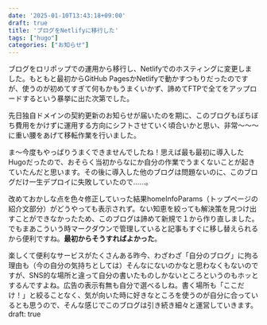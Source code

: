 ```yaml
---
date: '2025-01-10T13:43:18+09:00'
draft: true
title: 'ブログをNetlifyに移行した'
tags: ["hugo"]
categories: ["お知らせ"]
---
```


ブログをロリポップでの運用から移行し、Netlifyでのホスティングに変更しました。もともと最初からGitHub PagesかNetlifyで動かすつもりだったのですが、使うのが初めてすぎて何もかもうまくいかず、諦めてFTPで全てをアップロードするという暴挙に出た次第でした。

先日独自ドメインの契約更新のお知らせが届いたのを期に、このブログもぼちぼち費用をかけずに運用する方向にシフトさせていく頃合いかと思い、非常〜〜〜に重い腰をあげて移転作業を行いました。

ま〜今度もやっぱりうまくできませんでしたね！思えば最も最初に導入したHugoだったので、おそらく当初からなにか自分の作業でうまくないことが起きていたんだと思います。その後に導入した他のブログは問題ないのに、このブログだけ一生デプロイに失敗していたので……。

改めておかしな点を色々修正していった結果homeInfoParams（トップページの紹介文部分）がどうやっても表示されず。ない知恵を絞っても解決策を見つけ出すことができなかったため、このブログは諦めて新規で１から作り直しました。でもまあこういう時マークダウンで管理していると記事もすぐに移し替えられるから便利ですね。**最初からそうすればよかった**。

楽しくて便利なサービスがたくさんある昨今、わざわざ「自分のブログ」に拘る理由も（今の自分の気持ちとしては）そんなにないのかなと思わなくもないのですが、SNS的な場所と違って自分の書いたものしかないところというのもホッとするんですよね。広告の表示有無も自分で選べるしね。書く場所も「ここだけ！」と絞ることなく、気が向いた時に好きなところを使うのが自分に合っているとも思うので、そんな感じでこのブログは引き続き細々と運営していきます。
draft: true
